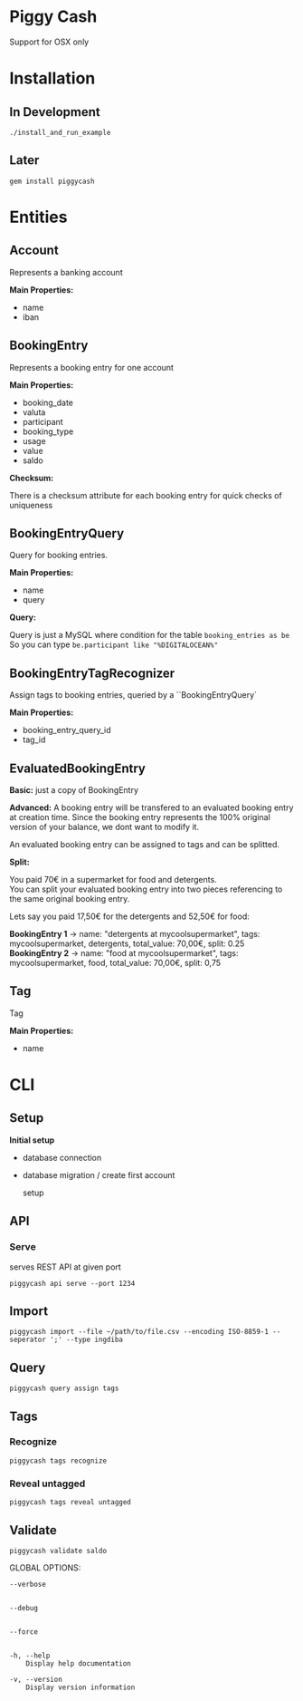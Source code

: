 # Piggy Cash

Support for OSX only

# Installation
## In Development
    ./install_and_run_example

## Later
    gem install piggycash

# Entities

## Account

Represents a banking account

**Main Properties:**
* name
* iban

## BookingEntry

Represents a booking entry for one account

**Main Properties:**
* booking_date
* valuta
* participant
* booking_type
* usage
* value
* saldo

**Checksum:**

There is a checksum attribute for each booking entry for quick checks of uniqueness

## BookingEntryQuery

Query for booking entries.

**Main Properties:**
* name
* query

**Query:**

Query is just a MySQL where condition for the table ``booking_entries as be``  
So you can type ``be.participant like "%DIGITALOCEAN%"``

## BookingEntryTagRecognizer

Assign tags to booking entries, queried by a ``BookingEntryQuery`

**Main Properties:**
* booking_entry_query_id
* tag_id

## EvaluatedBookingEntry

**Basic:** just a copy of BookingEntry

**Advanced:**
A booking entry will be transfered to an evaluated booking entry at creation time. Since the booking entry represents the 100% original version of your balance, we dont want to modify it.

An evaluated booking entry can be assigned to tags and can be splitted.

**Split:**

You paid 70€ in a supermarket for food and detergents.  
You can split your evaluated booking entry into two pieces referencing to the same original booking entry.

Lets say you paid 17,50€ for the detergents and 52,50€ for food:

**BookingEntry 1** -> name: "detergents at mycoolsupermarket", tags: mycoolsupermarket, detergents, total_value: 70,00€, split: 0.25  
**BookingEntry 2** -> name: "food at mycoolsupermarket", tags: mycoolsupermarket, food, total_value: 70,00€, split: 0,75

## Tag

Tag

**Main Properties:**
* name

# CLI

## Setup

**Initial setup**

* database connection
* database migration / create
 first account

    setup


## API

### Serve

serves REST API at given port

    piggycash api serve --port 1234

## Import

    piggycash import --file ~/path/to/file.csv --encoding ISO-8859-1 --seperator ';' --type ingdiba

## Query
    piggycash query assign tags

## Tags

### Recognize

    piggycash tags recognize

### Reveal untagged

    piggycash tags reveal untagged

## Validate

    piggycash validate saldo

  GLOBAL OPTIONS:
        
    --verbose 
        
        
    --debug 
        
        
    --force 
        
        
    -h, --help 
        Display help documentation
        
    -v, --version 
        Display version information
